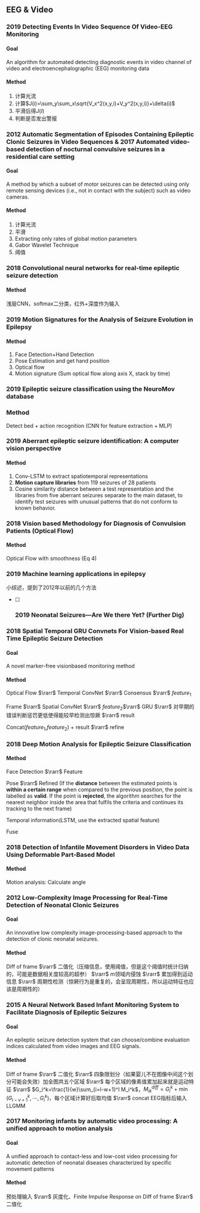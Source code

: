 ## EEG & Video

### 2019 Detecting Events In Video Sequence Of Video-EEG Monitoring

#### Goal

An algorithm for automated detecting diagnostic events in video channel of video and electroencephalographic (EEG) monitoring data

#### Method

1. 计算光流
2. 计算$J(i)=\sum_y\sum_x\sqrt{V_x^2(x,y,i)+V_y^2(x,y,i)}+\delta(i)$
3. 平滑后得$J(I)$
4. 判断是否发出警报

### 2012 Automatic Segmentation of Episodes Containing Epileptic Clonic Seizures in Video Sequences & 2017 Automated video-based detection of nocturnal convulsive seizures in a residential care setting

#### Goal

A method by which a subset of motor seizures can be detected using only remote sensing devices (i.e., not in contact with the subject) such as video cameras.

#### Method

1. 计算光流
2. 平滑
3. Extracting only rates of global motion parameters
4. Gabor Wavelet Technique
5. 阈值

### 2018 Convolutional neural networks for real-time epileptic seizure detection

#### Method

浅层CNN，softmax二分类，红外+深度作为输入

### 2019 Motion Signatures for the Analysis of Seizure Evolution in Epilepsy

#### Method

1. Face Detection+Hand Detection
2. Pose Estimation and get hand position
3. Optical flow
4. Motion signature (Sum optical flow along axis X, stack by time)

### 2019 Epileptic seizure classification using the NeuroMov database

### Method

Detect bed + action recognition (CNN for feature extraction + MLP)

### 2019 Aberrant epileptic seizure identification: A computer vision perspective

#### Method

1. Conv-LSTM to extract spatiotemporal representations
2. **Motion capture libraries** from 119 seizures of 28 patients
3. Cosine similarity distance between a test representation and the libraries from five aberrant seizures separate to the main dataset, to identify test seizures with unusual patterns that do not conform to known behavior.

### 2018 Vision based Methodology for Diagnosis of Convulsion Patients (Optical Flow)

#### Method

Optical Flow with smoothness (Eq 4)

### 2019 Machine learning applications in epilepsy

小综述，提到了2012年以前的几个方法

- [ ] ### 2019 Neonatal Seizures—Are We there Yet? (Further Dig)

### 2018 Spatial Temporal GRU Convnets For Vision-based Real Time Epileptic Seizure Detection

#### Goal

A novel marker-free visionbased monitoring method

#### Method

Optical Flow $\rarr$  Temporal ConvNet $\rarr$ Consensus $\rarr$ $feature_1$

Frame $\rarr$ Spatial ConvNet $\rarr$   $feature_2$$\rarr$ GRU $\rarr$ 对早期的错误判断惩罚更低使得能较早检测出惊厥 $\rarr$ result

Concat($feature_1$,$feature_2$) + result $\rarr$ refine

### 2018 Deep Motion Analysis for Epileptic Seizure Classification

#### Method

Face Detection $\rarr$ Feature

Pose $\rarr$ Refined (If the **distance** between the estimated points is **within a certain range** when compared to the previous position, the point is labelled as **valid**. If the point is **rejected**, the algorithm searches for the nearest neighbor inside the area that fulfils the criteria and continues its tracking to the next frame)

Temporal information(LSTM, use the extracted spatial feature)

Fuse

### 2018 Detection of Infantile Movement Disorders in Video Data Using Deformable Part-Based Model

#### Method

Motion analysis: Calculate angle

### 2012 Low-Complexity Image Processing for Real-Time Detection of Neonatal Clonic Seizures 

#### Goal

An innovative low complexity image-processing-based approach to the detection of clonic neonatal seizures.

#### Method

Diff of frame $\rarr$ 二值化（压缩信息，使用阈值，但是这个阈值时统计归纳的，可能是数据相关度较高的超参） $\rarr$ m领域内侵蚀 $\rarr$ 累加得到运动信息 $\rarr$ 周期性检测（惊厥行为是重复的，会呈现周期性，所以运动特征也应该是周期性的） 

### 2015 A Neural Network Based Infant Monitoring System to Facilitate Diagnosis of Epileptic Seizures

#### Goal

An epileptic seizure detection system that can choose/combine evaluation indices calculated from video images and EEG signals.

#### Method

Diff of frame $\rarr$ 二值化 $\rarr$ 四象限划分（如果婴儿不在图像中间这个划分可能会失效）加全图共五个区域 $\rarr$ 每个区域的像素值累加起来就是运动特征 $\rarr$ $G_i^k=\frac{1}{w}\sum_{i=l-w+1}^l M_i^k$，$M_{ik}^{diff}=G_i^k+\min{(G_{i-v+1}^k,\cdots,G_i^k)}$，每个区域计算好后取均值 $\rarr$ concat EEG指标后输入LLGMM

### 2017 Monitoring infants by automatic video processing: A unified approach to motion analysis

#### Goal

A unified approach to contact-less and low-cost video processing for automatic detection of neonatal diseases characterized by specific movement patterns

#### Method

预处理输入 $\rarr$ 灰度化、Finite Impulse Response on Diff of frame $\rarr$ 二值化